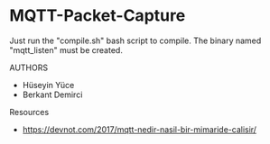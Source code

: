 # MQTT-Packet-Capture

Just run the "compile.sh" bash script to compile. The binary named "mqtt_listen" must be created.

AUTHORS 

- Hüseyin Yüce
- Berkant Demirci

Resources 

- https://devnot.com/2017/mqtt-nedir-nasil-bir-mimaride-calisir/
